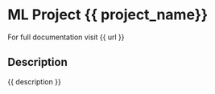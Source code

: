 # ML Project {{ project_name}}

For full documentation visit {{ url }}

## Description

{{ description }}


